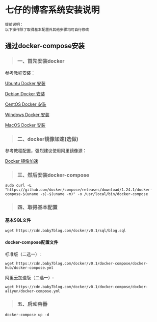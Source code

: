#  七仔的博客系统安装说明

```
提前说明：
以下操作除了取得基本配置外其他步骤均可自行修改
```

## 通过docker-compose安装

> ### 一、首先安装docker

参考教程安装：

[Ubuntu Docker 安装](https://www.runoob.com/docker/ubuntu-docker-install.html)

[Debian Docker 安装](https://www.runoob.com/docker/debian-docker-install.html)

[CentOS Docker 安装](https://www.runoob.com/docker/centos-docker-install.html)

[Windows Docker 安装](https://www.runoob.com/docker/windows-docker-install.html)

[MacOS Docker 安装](https://www.runoob.com/docker/macos-docker-install.html)

> ### 二、docker镜像加速(选做)

参考教程配置，强烈建议使用阿里镜像源：

[Docker 镜像加速](https://www.runoob.com/docker/docker-mirror-acceleration.html)

> ### 三、然后安装docker-compose

```
sudo curl -L "https://github.com/docker/compose/releases/download/1.24.1/docker-compose-$(uname -s)-$(uname -m)" -o /usr/local/bin/docker-compose
```

> ### 四、取得基本配置

#### 基本SQL文件

```
wget https://cdn.baby7blog.com/docker/v0.1/sql/blog.sql
```

#### docker-compose配置文件

标准版（二选一）:

```
wget https://cdn.baby7blog.com/docker/v0.1/docker-compose/docker-hub/docker-compose.yml
```

阿里云加速版（二选一）:

```
wget https://cdn.baby7blog.com/docker/v0.1/docker-compose/docker-aliyun/docker-compose.yml
```

> ### 五、启动容器

```
docker-compose up -d
```